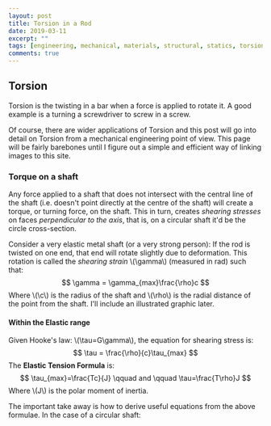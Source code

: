 ```yaml
---
layout: post
title: Torsion in a Rod
date: 2019-03-11
excerpt: ""
tags: [engineering, mechanical, materials, structural, statics, torsion]
comments: true
---
```


## Torsion

Torsion is the twisting in a bar when a force is applied to rotate it. A good example is a turning a screwdriver to screw in a screw.

Of course, there are wider applications of Torsion and this post will go into detail on Torsion from a mechanical engineering point of view. This page will be fairly barebones until I figure out a simple and efficient way of linking images to this site.

### Torque on a shaft

Any force applied to a shaft that does not intersect with the central line of the shaft (i.e. doesn't point directly at the centre of the shaft) will create a torque, or turning force, on the shaft. This in turn, creates *shearing stresses* on faces *perpendicular to the axis*, that is, on a circular shaft it'd be the circle cross-section.

Consider a very elastic metal shaft (or a very strong person): If the rod is twisted on one end, that end will rotate slightly due to deformation. This rotation is called the *shearing strain* \\(\gamma\\) (measured in rad) such that:
$$
\gamma = \gamma_{max}\frac{\rho}c
$$
Where \\(\c\\) is the radius of the shaft and \\(\rho\\) is the radial distance of the point from the shaft. I'll include an illustrated graphic later.

#### Within the Elastic range

Given Hooke's law: \\(\tau=G\gamma\\), the equation for shearing stress is:
$$
\tau = \frac{\rho}{c}\tau_{max}
$$
The **Elastic Tension Formula** is:
$$
\tau_{max}=\frac{Tc}{J} \qquad and \qquad \tau=\frac{T\rho}J
$$
Where \\(J\\) is the polar moment of inertia.

The important take away is how to derive useful equations from the above formulae. In the case of a circular shaft: